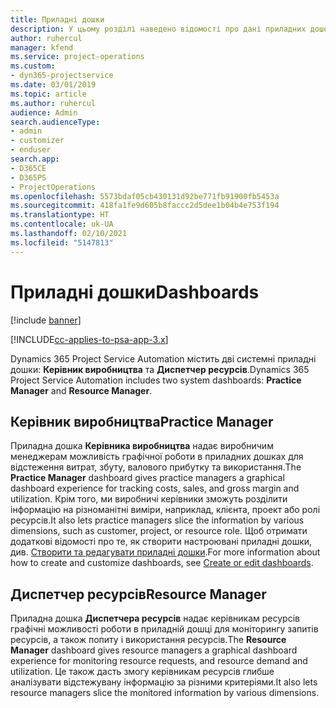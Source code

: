 ```yaml
---
title: Приладні дошки
description: У цьому розділі наведено відомості про дані приладних дошок для звітування, включених до програми Dynamics 365 Project Service Automation.
author: ruhercul
manager: kfend
ms.service: project-operations
ms.custom:
- dyn365-projectservice
ms.date: 03/01/2019
ms.topic: article
ms.author: ruhercul
audience: Admin
search.audienceType:
- admin
- customizer
- enduser
search.app:
- D365CE
- D365PS
- ProjectOperations
ms.openlocfilehash: 5573bdaf05cb430131d92be771fb91900fb5453a
ms.sourcegitcommit: 418fa1fe9d605b8faccc2d5dee1b04b4e753f194
ms.translationtype: HT
ms.contentlocale: uk-UA
ms.lasthandoff: 02/10/2021
ms.locfileid: "5147813"
---
```

# <a name="dashboards"></a><span data-ttu-id="baf47-103">Приладні дошки</span><span class="sxs-lookup"><span data-stu-id="baf47-103">Dashboards</span></span>

[!include [banner](../includes/psa-now-project-operations.md)]

[!INCLUDE[cc-applies-to-psa-app-3.x](../includes/cc-applies-to-psa-app-3x.md)]

<span data-ttu-id="baf47-104">Dynamics 365 Project Service Automation містить дві системні приладні дошки: **Керівник виробництва** та **Диспетчер ресурсів**.</span><span class="sxs-lookup"><span data-stu-id="baf47-104">Dynamics 365 Project Service Automation includes two system dashboards: **Practice Manager** and **Resource Manager**.</span></span>

## <a name="practice-manager"></a><span data-ttu-id="baf47-105">Керівник виробництва</span><span class="sxs-lookup"><span data-stu-id="baf47-105">Practice Manager</span></span> 

<span data-ttu-id="baf47-106">Приладна дошка **Керівника виробництва** надає виробничим менеджерам можливість графічної роботи в приладних дошках для відстеження витрат, збуту, валового прибутку та використання.</span><span class="sxs-lookup"><span data-stu-id="baf47-106">The **Practice Manager** dashboard gives practice managers a graphical dashboard experience for tracking costs, sales, and gross margin and utilization.</span></span> <span data-ttu-id="baf47-107">Крім того, ми виробничі керівники зможуть розділити інформацію на різноманітні виміри, наприклад, клієнта, проект або ролі ресурсів.</span><span class="sxs-lookup"><span data-stu-id="baf47-107">It also lets practice managers slice the information by various dimensions, such as customer, project, or resource role.</span></span> <span data-ttu-id="baf47-108">Щоб отримати додаткові відомості про те, як створити настроювані приладні дошки, див. [Створити та редагувати приладні дошки](https://docs.microsoft.com/dynamics365/customerengagement/on-premises/customize/create-edit-dashboards).</span><span class="sxs-lookup"><span data-stu-id="baf47-108">For more information about how to create and customize dashboards, see [Create or edit dashboards](https://docs.microsoft.com/dynamics365/customerengagement/on-premises/customize/create-edit-dashboards).</span></span>

## <a name="resource-manager"></a><span data-ttu-id="baf47-109">Диспетчер ресурсів</span><span class="sxs-lookup"><span data-stu-id="baf47-109">Resource Manager</span></span> 

<span data-ttu-id="baf47-110">Приладна дошка **Диспетчера ресурсів** надає керівникам ресурсів графічні можливості роботи в приладній дошці для моніторингу запитів ресурсів, а також попиту і використання ресурсів.</span><span class="sxs-lookup"><span data-stu-id="baf47-110">The **Resource Manager** dashboard gives resource managers a graphical dashboard experience for monitoring resource requests, and resource demand and utilization.</span></span> <span data-ttu-id="baf47-111">Це також дасть змогу керівникам ресурсів глибше аналізувати відстежувану інформацію за різними критеріями.</span><span class="sxs-lookup"><span data-stu-id="baf47-111">It also lets resource managers slice the monitored information by various dimensions.</span></span>
